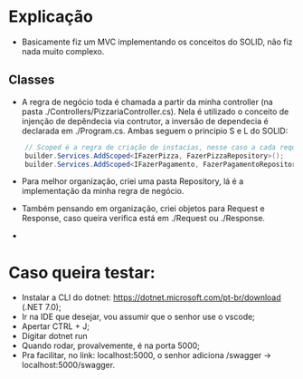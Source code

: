 # Explicação
- Basicamente fiz um MVC implementando os conceitos do SOLID, não fiz nada muito complexo.

## Classes
- A regra de negócio toda é chamada a partir da minha controller (na pasta ./Controllers/PizzariaController.cs). Nela é utilizado o conceito de injenção de depêndecia via contrutor, a inversão de dependecia é declarada em ./Program.cs. Ambas seguem o principio S e L do SOLID:

```csharp
    // Scoped é a regra de criação de instacias, nesse caso a cada requisição HTTP é criada uma nova instância
    builder.Services.AddScoped<IFazerPizza, FazerPizzaRepository>();
    builder.Services.AddScoped<IFazerPagamento, FazerPagamentoRepository>();
```

- Para melhor organização, criei uma pasta Repository, lá é a implementação da minha regra de negócio.

- Também pensando em organização, criei objetos para Request e Response, caso queira verifica está em ./Request ou ./Response.

- 

# Caso queira testar:
- Instalar a CLI do dotnet: https://dotnet.microsoft.com/pt-br/download (.NET 7.0);
- Ir na IDE que desejar, vou assumir que o senhor use o vscode;
- Apertar CTRL + J;
- Digitar dotnet run
- Quando rodar, provalvemente, é na porta 5000;
- Pra facilitar, no link: localhost:5000, o senhor adiciona /swagger -> localhost:5000/swagger.
